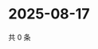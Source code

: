 # 2025-08-17

共 0 条

<!-- BEGIN ZHIHUVIDEO -->
<!-- 最后更新时间 Sun Aug 17 2025 09:01:51 GMT+0800 (China Standard Time) -->

<!-- END ZHIHUVIDEO -->
